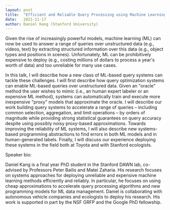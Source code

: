 ```yaml
---
layout: post
title:  "Efficient and Reliable Query Processing using Machine Learning"
date:   2021-11-17
author: Daniel Kang (Stanford University)
---
```


Given the rise of increasingly powerful models, machine learning (ML) can now be used to answer a range of queries over unstructured data (e.g., videos, text) by extracting structured information over this data (e.g., object types and positions in scenes). Unfortunately, ML can be prohibitively expensive to deploy (e.g., costing millions of dollars to process a year's worth of data) and too unreliable for many use cases.

In this talk, I will describe how a new class of ML-based query systems can tackle these challenges. I will first describe how query optimization systems can enable ML-based queries over unstructured data. Given an "oracle" method the user wishes to mimic (i.e., an human expert labeler or an expensive ML method), systems can automatically train and execute more inexpensive "proxy" models that approximate the oracle. I will describe our work building query systems to accelerate a range of queries – including common selection, aggregation, and limit operations – by orders of magnitude while providing strong statistical guarantees on query accuracy despite using possibly noisy proxy-based approximations. Towards improving the reliability of ML systems, I will also describe new systems-based programming abstractions to find errors in both ML models and in human-generated labels. Finally, I will discuss our experience deploying these systems in the field both at Toyota and with Stanford ecologists.

Speaker bio:

Daniel Kang is a final year PhD student in the Stanford DAWN lab, co-advised by Professors Peter Bailis and Matei Zaharia. His research focuses on systems approaches for deploying unreliable and expensive machine learning methods efficiently and reliably. In particular, he focuses on using cheap approximations to accelerate query processing algorithms and new programming models for ML data management. Daniel is collaborating with autonomous vehicle companies and ecologists to deploy his research. His work is supported in part by the NSF GRFP and the Google PhD fellowship.
